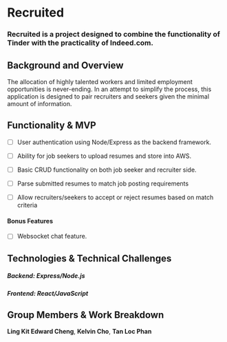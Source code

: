 # Recruited

### Recruited is a project designed to combine the functionality of Tinder with the practicality of Indeed.com.

## Background and Overview

The allocation of highly talented workers and limited employment opportunities is never-ending.  In an attempt to simplify the process, this application is designed to pair recruiters and seekers given the minimal amount of information.

## Functionality & MVP
  - [ ] User authentication using Node/Express as the backend framework.
  - [ ] Ability for job seekers to upload resumes and store into AWS.
  - [ ] Basic CRUD functionality on both job seeker and recruiter side.
  - [ ] Parse submitted resumes to match job posting requirements
  - [ ] Allow recruiters/seekers to accept or reject resumes based on match criteria


#### Bonus Features
  - [ ] Websocket chat feature.

## Technologies & Technical Challenges
##### Backend: Express/Node.js
##### Frontend: React/JavaScript

## Group Members & Work Breakdown

**Ling Kit Edward Cheng**,
**Kelvin Cho**,
**Tan Loc Phan**
